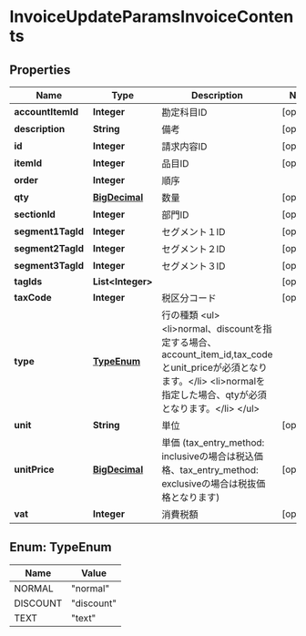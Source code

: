

# InvoiceUpdateParamsInvoiceContents

## Properties

Name | Type | Description | Notes
------------ | ------------- | ------------- | -------------
**accountItemId** | **Integer** | 勘定科目ID |  [optional]
**description** | **String** | 備考 |  [optional]
**id** | **Integer** | 請求内容ID |  [optional]
**itemId** | **Integer** | 品目ID |  [optional]
**order** | **Integer** | 順序 | 
**qty** | [**BigDecimal**](BigDecimal.md) | 数量 |  [optional]
**sectionId** | **Integer** | 部門ID |  [optional]
**segment1TagId** | **Integer** | セグメント１ID |  [optional]
**segment2TagId** | **Integer** | セグメント２ID |  [optional]
**segment3TagId** | **Integer** | セグメント３ID |  [optional]
**tagIds** | **List&lt;Integer&gt;** |  |  [optional]
**taxCode** | **Integer** | 税区分コード |  [optional]
**type** | [**TypeEnum**](#TypeEnum) | 行の種類 &lt;ul&gt; &lt;li&gt;normal、discountを指定する場合、account_item_id,tax_codeとunit_priceが必須となります。&lt;/li&gt; &lt;li&gt;normalを指定した場合、qtyが必須となります。&lt;/li&gt; &lt;/ul&gt; | 
**unit** | **String** | 単位 |  [optional]
**unitPrice** | [**BigDecimal**](BigDecimal.md) | 単価 (tax_entry_method: inclusiveの場合は税込価格、tax_entry_method: exclusiveの場合は税抜価格となります) |  [optional]
**vat** | **Integer** | 消費税額 |  [optional]



## Enum: TypeEnum

Name | Value
---- | -----
NORMAL | &quot;normal&quot;
DISCOUNT | &quot;discount&quot;
TEXT | &quot;text&quot;



